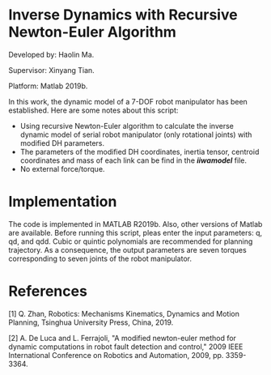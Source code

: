 # Inverse Dynamics with Recursive Newton-Euler Algorithm
Developed by: Haolin Ma.

Supervisor: Xinyang Tian.

Platform: Matlab 2019b.

In this work, the dynamic model of a 7-DOF robot manipulator has been established. Here are some notes about this script:

- Using recursive Newton-Euler algorithm to calculate the inverse dynamic model of serial robot manipulator (only rotational joints) with modified DH parameters.
- The parameters of the modified DH coordinates, inertia tensor, centroid coordinates and mass of each link can be find in the ***iiwamodel*** file.
- No external force/torque.

# Implementation 
The code is implemented in MATLAB R2019b. Also, other versions of Matlab are available. Before running this script, pleas enter the input parameters: q, qd, and qdd. Cubic or quintic polynomials are recommended for planning trajectory. As a consequence, the output parameters are seven torques corresponding to seven joints of the robot manipulator.

# References
[1] Q. Zhan, Robotics: Mechanisms Kinematics, Dynamics and Motion Planning, Tsinghua University Press, China, 2019.

[2] A. De Luca and L. Ferrajoli, "A modified newton-euler method for dynamic computations in robot fault detection and control," 2009 IEEE International Conference on Robotics and Automation, 2009, pp. 3359-3364.
